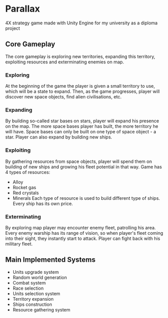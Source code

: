 # Parallax
4X strategy game made with Unity Engine for my university as a diploma project

## Core Gameplay
The core gameplay is exploring new territories, expanding this territory, exploiting resources and exterminating enemies on map.

### Exploring 
At the beginning of the game the player is given a small territory to use, which will be a state to expand. Then, as the game progresses, player will discover new space objects, find alien civilisations, etc.
### Expanding 
By building so-called star bases on stars, player will expand his presence on the map. The more space bases player has built, the more territory he will have. Space bases can only be built on one type of space object - a star. Player can also expand by building new ships.
### Exploiting
By gathering resources from space objects, player will spend them on building of new ships and growing his fleet potential in that way. Game has 4 types of resources:
+ Alloy
+ Rocket gas
+ Red crystals
+ Minerals
Each type of resource is used to build different type of ships. Every ship has its own price.
### Exterminating
By exploring map player may encounter enemy fleet, patrolling his area. Every enemy warship has its range of vision, so when player's fleet coming into their sight, they instantly start to attack. Player can fight back with his military fleet.

## Main Implemented Systems

+ Units upgrade system
+ Random world generation
+ Combat system
+ Race selection
+ Units selection system
+ Territory expansion
+ Ships construction
+ Resource gathering system
